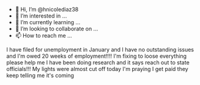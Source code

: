 - 👋 Hi, I’m @hnicolediaz38
- 👀 I’m interested in ...
- 🌱 I’m currently learning ...
- 💞️ I’m looking to collaborate on ...
- 📫 How to reach me ...

<!---
hnicolediaz38/hnicolediaz38 is a ✨ special ✨ repository because its `README.md` (this file) appears on your GitHub profile.
You can click the Preview link to take a look at your changes.
--->
I have filed for unemployment in January and I have no outstanding issues and I'm owed 20 weeks of employment!!!! I'm fixing to loose everything please help me I have been doing research and it says reach out to state officials!!! My lights were almost cut off today I'm praying I get paid they keep telling me it's coming 
